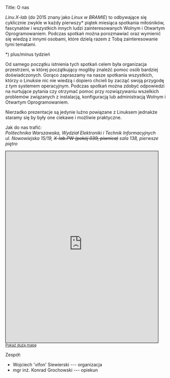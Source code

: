 Title: O nas

*Linu.X-lab* (do 2015 znany jako *Linux w BRAMIE*) to odbywające się cyklicznie zwykle w każdy pierwszy* piątek miesiąca spotkania miłośników, fascynatów i wszystkich innych ludzi zainteresowanych Wolnym i Otwartym Oprogramowaniem. Podczas spotkań można porozmawiać oraz wymienić się wiedzą z innymi osobami, które dzielą razem z Tobą zainteresowanie tymi tematami.

*) plus/minus tydzień

Od samego początku istnienia tych spotkań celem była organizacja
przestrzeni, w której początkujący mogliby znaleźć pomoc osób bardziej
doświadczonych. Gorąco zapraszamy na nasze spotkania wszystkich,
którzy o Linuksie nic nie wiedzą i dopiero chcieli by zacząć swoją
przygodę z tym systemem operacyjnym. Podczas spotkań można zdobyć
odpowiedzi na nurtujące pytania czy otrzymać pomoc przy rozwiązywaniu
wszelkich problemów związanych z instalacją, konfiguracją lub
administracją Wolnym i Otwartym Oprogramowaniem.

Nierzadko prezentacje są jedynie luźno powiązane z Linuksem jednakże
staramy się by były one ciekawe i możliwie praktyczne.

Jak do nas trafić:  
*Politechnika Warszawska, Wydział Elektroniki i Technik Informacyjnych  
ul. Nowowiejska 15/19, <strike>X-lab.PW (pokój 039, piwnica)</strike> sala 138, pierwsze piętro*
<iframe width="95%" height="600" frameborder="0" scrolling="no" marginheight="0" marginwidth="0" src="https://www.openstreetmap.org/export/embed.html?bbox=21.00456118583679%2C52.21652758228905%2C21.019002199172974%2C52.22142444587129&amp;layer=transportmap&amp;marker=52.218976081569984%2C21.011781692504883" style="border: 1px solid black"></iframe><br/><small><a href="https://www.openstreetmap.org/?mlat=52.21898&amp;mlon=21.01178#map=17/52.21898/21.01178&amp;layers=T">Pokaż dużą mapę</a></small>

Zespół:

- Wojciech 'vifon' Siewierski --- organizacja
- mgr inż. Konrad Grochowski --- opiekun
